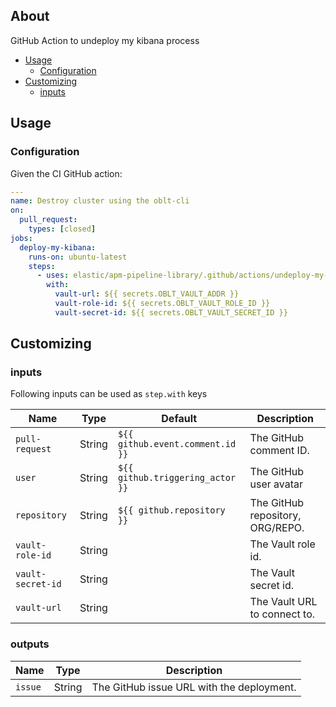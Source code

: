 ## About

GitHub Action to undeploy my kibana process

* [Usage](#usage)
  * [Configuration](#configuration)
* [Customizing](#customizing)
  * [inputs](#inputs)

## Usage

### Configuration

Given the CI GitHub action:

```yaml
---
name: Destroy cluster using the oblt-cli
on:
  pull_request:
    types: [closed]
jobs:
  deploy-my-kibana:
    runs-on: ubuntu-latest
    steps:
      - uses: elastic/apm-pipeline-library/.github/actions/undeploy-my-kibana@current
        with:
          vault-url: ${{ secrets.OBLT_VAULT_ADDR }}
          vault-role-id: ${{ secrets.OBLT_VAULT_ROLE_ID }}
          vault-secret-id: ${{ secrets.OBLT_VAULT_SECRET_ID }}
```

## Customizing

### inputs

Following inputs can be used as `step.with` keys

| Name              | Type    | Default                                | Description                        |
|-------------------|---------|----------------------------------------|------------------------------------|
| `pull-request`    | String  | `${{ github.event.comment.id }}`       | The GitHub comment ID.  |
| `user`            | String  | `${{ github.triggering_actor }}`       | The GitHub user avatar           |
| `repository`      | String  | `${{ github.repository }}`             | The GitHub repository, ORG/REPO. |
| `vault-role-id`   | String |                                         | The Vault role id.                              |
| `vault-secret-id` | String |                                         | The Vault secret id.                            |
| `vault-url`       | String |                                          | The Vault URL to connect to.   

### outputs

| Name              | Type    | Description                               |
|-------------------|---------| ------------------------------------------|
| `issue`           | String  | The GitHub issue URL with the deployment. |
